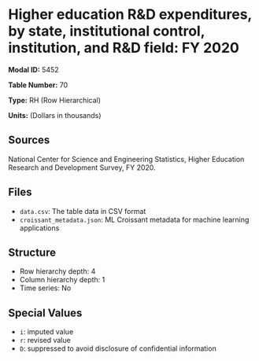 # Higher education R&D expenditures, by state, institutional control, institution, and R&D field: FY 2020

**Modal ID:** 5452

**Table Number:** 70

**Type:** RH (Row Hierarchical)

**Units:** (Dollars in thousands)

## Sources

National Center for Science and Engineering Statistics, Higher Education Research and Development Survey, FY 2020.

## Files

- `data.csv`: The table data in CSV format
- `croissant_metadata.json`: ML Croissant metadata for machine learning applications

## Structure

- Row hierarchy depth: 4
- Column hierarchy depth: 1
- Time series: No

## Special Values

- `i`: imputed value
- `r`: revised value
- `D`: suppressed to avoid disclosure of confidential information
